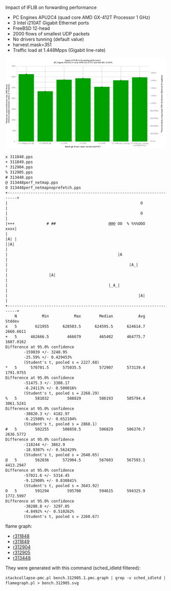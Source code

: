 Impact of IFLIB on forwarding performance
  - PC Engines APU2C4 (quad core AMD GX-412T Processor 1 GHz)
  - 3 Intel i210AT Gigabit Ethernet ports
  - FreeBSD 12-head
  - 2000 flows of smallest UDP packets
  - No drivers tunning (default value)
  - harvest.mask=351
  - Traffic load at 1.448Mpps (Gigabit line-rate)

![Impact of IFLIB on forwarding performance on FreeBSD 12-head](graph.png)


```
x 311848.pps
+ 311849.pps
* 312904.pps
% 312905.pps
# 313448.pps
@ 313448perf_netmap.pps
O 313448perf_netmapnoprefetch.pps
+--------------------------------------------------------------------------+
|                                                          O               |
|                                                          O               |
|+++              # ##                       @@@ OO  % %%%OOO          xxxx|
|                                                                      |A| |
||A|                                                                       |
|                                                |A                        |
|                                                     |A_|                 |
|                  |A|                                                     |
|                                            |_A_|                         |
|                                                         |A|              |
+--------------------------------------------------------------------------+
    N           Min           Max        Median           Avg        Stddev
x   5        621955      628503.5      624595.5      624614.7     2660.6611
+   5      462666.5        466679        465402      464775.7     1687.0162
Difference at 95.0% confidence
        -159839 +/- 3248.95
        -25.59% +/- 0.429453%
        (Student's t, pooled s = 2227.68)
*   5      570701.5      575035.5        572907      573139.4     1791.9755
Difference at 95.0% confidence
        -51475.3 +/- 3308.17
        -8.24113% +/- 0.500016%
        (Student's t, pooled s = 2268.29)
%   5        581032        588829        586193      585794.4     3061.5241
Difference at 95.0% confidence
        -38820.3 +/- 4182.97
        -6.21508% +/- 0.652104%
        (Student's t, pooled s = 2868.1)
#   5        502255      508858.5        506829      506370.7     2636.5772
Difference at 95.0% confidence
        -118244 +/- 3862.9
        -18.9307% +/- 0.562429%
        (Student's t, pooled s = 2648.65)
@   5        562036      572904.5        567603      567593.1     4413.2947
Difference at 95.0% confidence
        -57021.6 +/- 5314.45
        -9.12908% +/- 0.830841%
        (Student's t, pooled s = 3643.92)
O   5        591294        595708        594615      594325.9     1772.5997
Difference at 95.0% confidence
        -30288.8 +/- 3297.05
        -4.8492% +/- 0.510262%
        (Student's t, pooled s = 2260.67)
```

flame graph:
   - [r311848](bench.311848.svg)
   - [r311849](bench.311849.svg)
   - [r312904](bench.312904.svg)
   - [r312905](bench.312905.svg)
   - [r313448](bench.313448.svg)

They were generated with this command (sched_idletd filtered):
```
stackcollapse-pmc.pl bench.312905.1.pmc.graph | grep -v sched_idletd | flamegraph.pl > bench.312905.svg

```
